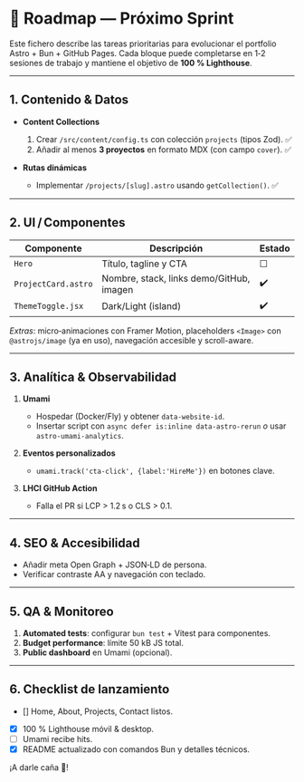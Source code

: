 # 📌 Roadmap — Próximo Sprint

Este fichero describe las tareas prioritarias para evolucionar el portfolio Astro + Bun + GitHub Pages. Cada bloque puede completarse en 1‑2 sesiones de trabajo y mantiene el objetivo de **100 % Lighthouse**.

---

## 1. Contenido & Datos

- **Content Collections**
  1. Crear `/src/content/config.ts` con colección `projects` (tipos Zod). ✅
  2. Añadir al menos **3 proyectos** en formato MDX (con campo `cover`). ✅

- **Rutas dinámicas**
  - Implementar `/projects/[slug].astro` usando `getCollection()`. ✅

---

## 2. UI / Componentes

| Componente | Descripción | Estado |
|------------|-------------|--------|
| `Hero` | Título, tagline y CTA | ☐ |
| `ProjectCard.astro` | Nombre, stack, links demo/GitHub, imagen | ✔️ |
| `ThemeToggle.jsx` | Dark/Light (island) | ✔️ |

*Extras*: micro‑animaciones con Framer Motion, placeholders `<Image>` con `@astrojs/image` (ya en uso), navegación accesible y scroll-aware.

---

## 3. Analítica & Observabilidad

1. **Umami**
   - Hospedar (Docker/Fly) y obtener `data-website-id`.
   - Insertar script con `async defer is:inline data-astro-rerun` *o* usar `astro-umami-analytics`.

2. **Eventos personalizados**
   - `umami.track('cta-click', {label:'HireMe'})` en botones clave.

3. **LHCI GitHub Action**
   - Falla el PR si LCP > 1.2 s o CLS > 0.1.

---

## 4. SEO & Accesibilidad

- Añadir meta Open Graph + JSON‑LD de persona.
- Verificar contraste AA y navegación con teclado.

---

## 5. QA & Monitoreo

1. **Automated tests**: configurar `bun test` + Vitest para componentes.
2. **Budget performance**: límite 50 kB JS total.
3. **Public dashboard** en Umami (opcional).

---

## 6. Checklist de lanzamiento

- [] Home, About, Projects, Contact listos.
- [x] 100 % Lighthouse móvil & desktop.
- [ ] Umami recibe hits.
- [x] README actualizado con comandos Bun y detalles técnicos.

¡A darle caña 🚀!
